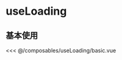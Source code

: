 # useLoading

## 基本使用

<basic></basic>

<<< @/composables/useLoading/basic.vue

<script setup>
import basic from 'docs/composables/useLoading/basic.vue'
</script>
